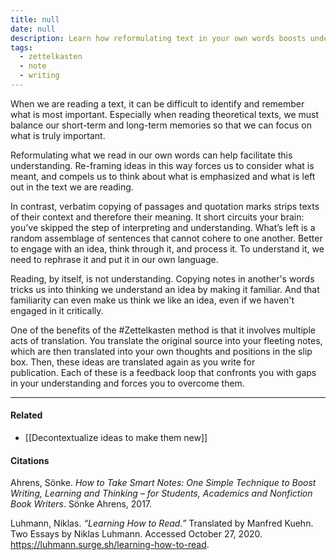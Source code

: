 ```yaml
---
title: null
date: null
description: Learn how reformulating text in your own words boosts understanding and memory, while copying notes hinders critical thinking, using the Zettelkasten method to deepen learning and writing skills.
tags:
  - zettelkasten
  - note
  - writing
---
```


When we are reading a text, it can be difficult to identify and remember what is most important. Especially when reading theoretical texts, we must balance our short-term and long-term memories so that we can focus on what is truly important.

Reformulating what we read in our own words can help facilitate this understanding. Re-framing ideas in this way forces us to consider what is meant, and compels us to think about what is emphasized and what is left out in the text we are reading.

In contrast, verbatim copying of passages and quotation marks strips texts of their context and therefore their meaning. It short circuits your brain: you’ve skipped the step of interpreting and understanding. What’s left is a random assemblage of sentences that cannot cohere to one another. Better to engage with an idea, think through it, and process it. To understand it, we need to rephrase it and put it in our own language.

Reading, by itself, is not understanding. Copying notes in another's words tricks us into thinking we understand an idea by making it familiar. And that familiarity can even make us think we like an idea, even if we haven't engaged in it critically.

One of the benefits of the #Zettelkasten method is that it involves multiple acts of translation. You translate the original source into your fleeting notes, which are then translated into your own thoughts and positions in the slip box. Then, these ideas are translated again as you write for publication. Each of these is a feedback loop that confronts you with gaps in your understanding and forces you to overcome them.

---

#### Related

- [[Decontextualize ideas to make them new]]

#### Citations

Ahrens, Sönke. _How to Take Smart Notes: One Simple Technique to Boost Writing, Learning and Thinking – for Students, Academics and Nonfiction Book Writers_. Sönke Ahrens, 2017.

Luhmann, Niklas. _“Learning How to Read.”_ Translated by Manfred Kuehn. Two Essays by Niklas Luhmann. Accessed October 27, 2020. https://luhmann.surge.sh/learning-how-to-read.
